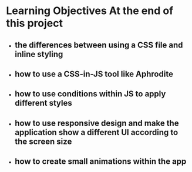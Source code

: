 # Learning Objectives At the end of this project

- ## the differences between using a CSS file and inline styling
- ## how to use a CSS-in-JS tool like Aphrodite
- ## how to use conditions within JS to apply different styles
- ## how to use responsive design and make the application show a different UI according to the screen size
- ## how to create small animations within the app
